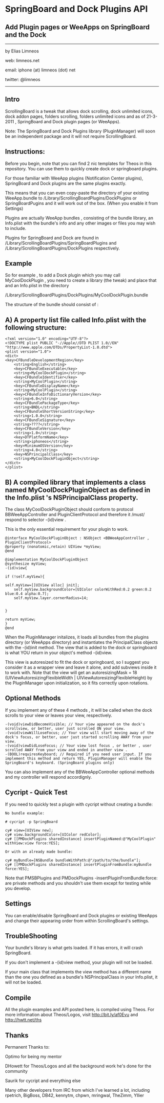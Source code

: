 SpringBoard and Dock Plugins API
==============

Add Plugin pages or WeeApps on SpringBoard and the Dock
-------------------------------------------------------
_____

by Elias Limneos

web: limneos.net

email: iphone (at) limneos (dot) net

twitter: @limneos
_____

Intro
-----

ScrollingBoard is a tweak that allows dock scrolling, dock unlimited icons, dock addon pages, folders scrolling, folders unlimited icons 
and as of 21-3-2011 , SpringBoard and Dock plugin pages (or WeeApps).


Note: The SpringBoard and Dock Plugins library (PluginManager) will soon be an independent package and it will not require ScrollingBoard.


Instructions:
-------------

Before you begin, note that you can find 2 nic templates for Theos in this repository. You can use them to quickly create dock or springboard plugins.

For those familiar with WeeApp plugins (Notification Center plugins), SpringBoard and Dock plugins are the same plugins exactly.

This means that you can even copy-paste the directory of your existing WeeApp.bundle to /Library/ScrollingBoardPlugins/DockPlugins 
or SpringBoardPugins and it will work out of the box. (When you enable it from Settings)

Plugins are actually WeeApp bundles , consisting of the bundle library, an Info.plist with the bundle's info and any other images or files you may wish to include.

Plugins for SpringBoard and Dock are found in /Library/ScrollingBoardPlugins/SpringBoardPlugins and /Library/ScrollingBoardPlugins/DockPlugins respectively.

Example
-------

So for example , to add a Dock plugin which you may call MyCoolDockPlugin , you need to create a library (the tweak) and place that and an Info.plist in the directory 

/Library/ScrollingBoardPlugins/DockPlugins/MyCoolDockPlugin.bundle

The structure of the bundle should consist of : 

A) A property list file called Info.plist with the following structure:
--
	<?xml version="1.0" encoding="UTF-8"?>
	<!DOCTYPE plist PUBLIC "-//Apple//DTD PLIST 1.0//EN" "http://www.apple.com/DTDs/PropertyList-1.0.dtd">
	<plist version="1.0">
	<dict>
	<key>CFBundleDevelopmentRegion</key>
        <string>English</string>
        <key>CFBundleExecutable</key>
        <string>MyCoolDockPlugin</string>
        <key>CFBundleIdentifier</key>
        <string>MyCoolPlugin</string>
        <key>CFBundleDisplayName</key>
        <string>MyCoolPlugin</string>
        <key>CFBundleInfoDictionaryVersion</key>
        <string>6.0</string>
        <key>CFBundlePackageType</key>
        <string>BNDL</string>
        <key>CFBundleShortVersionString</key>
        <string>1.0.0</string>
        <key>CFBundleSignature</key>
        <string>????</string>
        <key>CFBundleVersion</key>
        <string>1.0</string>
        <key>DTPlatformName</key>
        <string>iphoneos</string>
        <key>MinimumOSVersion</key>
        <string>4.0</string>
        <key>NSPrincipalClass</key>
        <string>MyCoolDockPluginObject</string>
	</dict>
	</plist>
B) A compiled library that implements a class named MyCoolDockPluginObject as defined in the Info.plist 's NSPrincipalClass property.
--

The class MyCoolDockPluginObject should conform to protocol BBWeeAppController and  PluginClientProtocol and therefore it /must/ respond to selector -(id)view . 

This is the only essential requirement for your plugin to work. 


	@interface MyCoolDockPluginObject : NSObject <BBWeeAppController , PluginClientProtocol>
	@property (nonatomic,retain) UIView *myView;
	@end

	@implementation MyCoolDockPluginObject
	@synthesize myView;
	-(id)view{

	if (!self.myView){
	
	self.myView=[[UIView alloc] init];
        self.myView.backgroundColor=[UIColor colorWithRed:0.2 green:0.2 blue:0.4 alpha:0.7];
        self.myView.layer.cornerRadius=14;

	
	}
	
	return myView;
	}
	@end

When the PluginManager initalizes, it loads all bundles from the plugins directory (or WeeApps directory) and instantiates the PrincipalClass objects with the -(id)init method.
The view that is added to the dock or springboard is what YOU return in your object's method -(id)view.

This view is autoresized to fit the dock or springboard, so I suggest you consider it as a wrapper view and leave it alone, and add subviews inside it to work with.
Note that the view will get an autoresizingMask = 18 (UIViewAutoresizingFlexibleWidth | UIViewAutoresizingFlexibleHeight) by the PluginManager upon initialization, 
so it fits correctly upon rotations.


Optional Methods
----------------
If you implement any of these 4 methods , it will be called when the dock scrolls to your view or leaves your view, respectively.

	-(void)viewDidBecomeVisible; // Your view appeared on the dock's scrollview, or better, user just scrolled ON your view.
	-(void)viewWillLoseFocus; // Your view will start moving away of the dock's focus, or better, user just started scrolling AWAY from your view.
	-(void)viewDidLoseFocus; // Your view lost focus , or better , user scrolled AWAY from your view and ended in another view .
	-(BOOL)requiresKeyboard; // Required if you need user input. If you implement this method and return YES, PluginManager will enable the SpringBoard's keyboard. (SpringBoard plugins only) 

You can also implement any of the BBWeeAppController optional methods and my controller will respond accordignly.

Cycript - Quick Test
--------------------

If you need to quickly test a plugin with cycript without creating a bundle:
	
	No bundle example:

	# cycript -p SpringBoard
	
	cy# view=[UIView new];
	cy# view.backgroundColor=[UIColor redColor];
	cy# [[PMDockPlugins sharedInstance] insertPluginNamed:@"MyCoolPlugin" withView:view force:YES];
	
	Or with an already made bundle: 
	
	cy# myBundle=[NSBundle bundleWithPath:@"/path/to/the/bundle"];
	cy# [[PMDockPlugins sharedInstance] insertPluginFromBundle:myBundle force:YES];
	
Note that PMSBPlugins and PMDockPlugins -insertPluginFromBundle:force: are private methods and you shouldn't use them
except for testing while you develop.
	
Settings
--------

You can enable/disable SpringBoard and Dock plugins or existing WeeApps and change their appearing order from within ScrollingBoard's settings.


TroubleShooting
---------------

Your bundle's library is what gets loaded. If it has errors, it will crash SpringBoard.

If you don't implement a -(id)view method, your plugin will not be loaded.

If your main class that implements the view method has a different name than the one you defined as a bundle's NSPrincipalClass in your Info.plist, it will not be loaded.


Compile
-------

All the plugin examples and API posted here, is compiled using Theos. For more information about 
Theos/Logos, visit http://bit.ly/af0Evu and http://hwtt.net/ths


Thanks
------

Permanent Thanks to:

 Optimo for being my mentor

 DHowett for Theos/Logos and all the background work he's done for the community

 Saurik for cycript and everything else
 
 Many other developers from IRC from which I've learned a lot, including
 rpetrich, BigBoss, DB42, kennytm, chpwn, mringwal, TheZimm, Yllier


